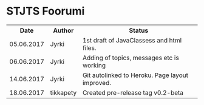 # STJTS Foorumi

<table>
    <tr> <th> Date </th> <th> Author </th>   <th> Status </th>  </tr>
    <tr> <td> 05.06.2017 </td> <td> Jyrki </td>  <td> 1st draft of JavaClassess and html files. </td>  </tr>
    <tr> <td> 06.06.2017 </td> <td> Jyrki </td>  <td> Adding of topics, messages etc is working </td>  </tr>
    <tr> <td> 14.06.2017 </td> <td> Jyrki </td>  <td> Git autolinked to Heroku. Page layout improved. </td>  </tr>
    <tr> <td> 18.06.2017 </td> <td> tikkapety </td>  <td> Created pre-release tag v0.2-beta </td>  </tr>
</table>
